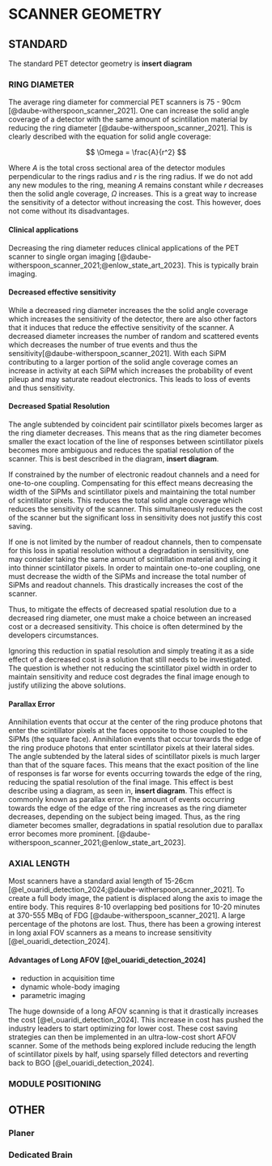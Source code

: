 # SCANNER GEOMETRY

## STANDARD
The standard PET detector geometry is **insert diagram**

### RING DIAMETER

The average ring diameter for commercial PET scanners is 75 - 90cm [@daube-witherspoon_scanner_2021]. One can increase the solid angle coverage of a detector with the same amount of scintillation material by reducing the ring diameter [@daube-witherspoon_scanner_2021]. This is clearly described with the equation for solid angle coverage:

$$
\Omega = \frac{A}{r^2}
$$

Where $A$ is the total cross sectional area of the detector modules perpendicular to the rings radius and $r$ is the ring radius. If we do not add any new modules to the ring, meaning $A$ remains constant while $r$ decreases then the solid angle coverage, $\Omega$ increases. This is a great way to increase the sensitivity of a detector without increasing the cost. This however, does not come without its disadvantages.

#### Clinical applications

Decreasing the ring diameter reduces clinical applications of the PET scanner to single organ imaging [@daube-witherspoon_scanner_2021;@enlow_state_art_2023]. This is typically brain imaging. 

#### Decreased effective sensitivity

While a decreased ring diameter increases the the solid angle coverage which increases the sensitivity of the detector, there are also other factors that it induces that reduce the effective sensitivity of the scanner. A decreased diameter increases the number of random and scattered events which decreases the number of true events and thus the sensitivity[@daube-witherspoon_scanner_2021]. With each SiPM contributing to a larger portion of the solid angle coverage comes an increase in activity at each SiPM which increases the probability of event pileup and may saturate readout electronics. This leads to loss of events and thus sensitivity.

#### Decreased Spatial Resolution

The angle subtended by coincident pair scintillator pixels becomes larger as the ring diameter decreases. This means that as the ring diameter becomes smaller the exact location of the line of responses between scintillator pixels becomes more ambiguous and reduces the spatial resolution of the scanner. This is best described in the diagram, **insert diagram**. 

If constrained by the number of electronic readout channels and a need for one-to-one coupling. Compensating for this effect means decreasing the width of the SiPMs and scintillator pixels and maintaining the total number of scintillator pixels. This reduces the total solid angle coverage which reduces the sensitivity of the scanner. This simultaneously reduces the cost of the scanner but the significant loss in sensitivity does not justify this cost saving. 

If one is not limited by the number of readout channels, then to compensate for this loss in spatial resolution without a degradation in sensitivity, one may consider taking the same amount of scintillation material and slicing it into thinner scintillator pixels. In order to maintain one-to-one coupling, one must decrease the width of the SiPMs and increase the total number of SiPMs and readout channels. This drastically increases the cost of the scanner.

Thus, to mitigate the effects of decreased spatial resolution due to a decreased ring diameter, one must make a choice between an increased cost or a decreased sensitivity. This choice is often determined by the developers circumstances.

Ignoring this reduction in spatial resolution and simply treating it as a side effect of a decreased cost is a solution that still needs to be investigated. The question is whether not reducing the scintillator pixel width in order to maintain sensitivity and reduce cost degrades the final image enough to justify utilizing the above solutions. 

#### Parallax Error

Annihilation events that occur at the center of the ring produce photons that enter the scintillator pixels at the faces opposite to those coupled to the SiPMs (the square face). Annihilation events that occur towards the edge of the ring produce photons that enter scintillator pixels at their lateral sides. The angle subtended by the lateral sides of scintillator pixels is much larger than that of the square faces. This means that the exact position of the line of responses is far worse for events occurring towards the edge of the ring, reducing the spatial resolution of the final image. This effect is best describe using a diagram, as seen in, **insert diagram**. This effect is commonly known as parallax error. The amount of events occurring towards the edge of the edge of the ring increases as the ring diameter decreases, depending on the subject being imaged. Thus, as the ring diameter becomes smaller, degradations in spatial resolution due to parallax error becomes more prominent. [@daube-witherspoon_scanner_2021;@enlow_state_art_2023].

### AXIAL LENGTH
Most scanners have a standard axial length of 15-26cm [@el_ouaridi_detection_2024;@daube-witherspoon_scanner_2021]. To create a full body image, the patient is displaced along the axis to image the entire body. This requires 8-10 overlapping bed positions for 10-20 minutes at 370-555 MBq of FDG [@daube-witherspoon_scanner_2021]. A large percentage of the photons are lost. Thus, there has been a growing interest in long axial FOV scanners as a means to increase sensitivity [@el_ouaridi_detection_2024]. 

#### Advantages of Long AFOV [@el_ouaridi_detection_2024]

- reduction in acquisition time
- dynamic whole-body imaging
- parametric imaging

The huge downside of a long AFOV scanning is that it drastically increases the cost [@el_ouaridi_detection_2024]. This increase in cost has pushed the industry leaders to start optimizing for lower cost. These cost saving strategies can then be implemented in an ultra-low-cost short AFOV scanner. Some of the methods being explored include reducing the length of scintillator pixels by half, using sparsely filled detectors and reverting back to BGO [@el_ouaridi_detection_2024].

### MODULE POSITIONING

## OTHER

### Planer

### Dedicated Brain
